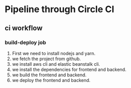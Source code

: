 # Pipeline through Circle CI

## ci workflow

### build-deploy job

1. First we need to install nodejs and yarn.
2. we fetch the project from github.
3. we install aws cli and elastic beanstalk cli.
4. we install the dependencies for frontend and backend.
5. we build the frontend and backend.
6. we deploy the frontend and backend.

